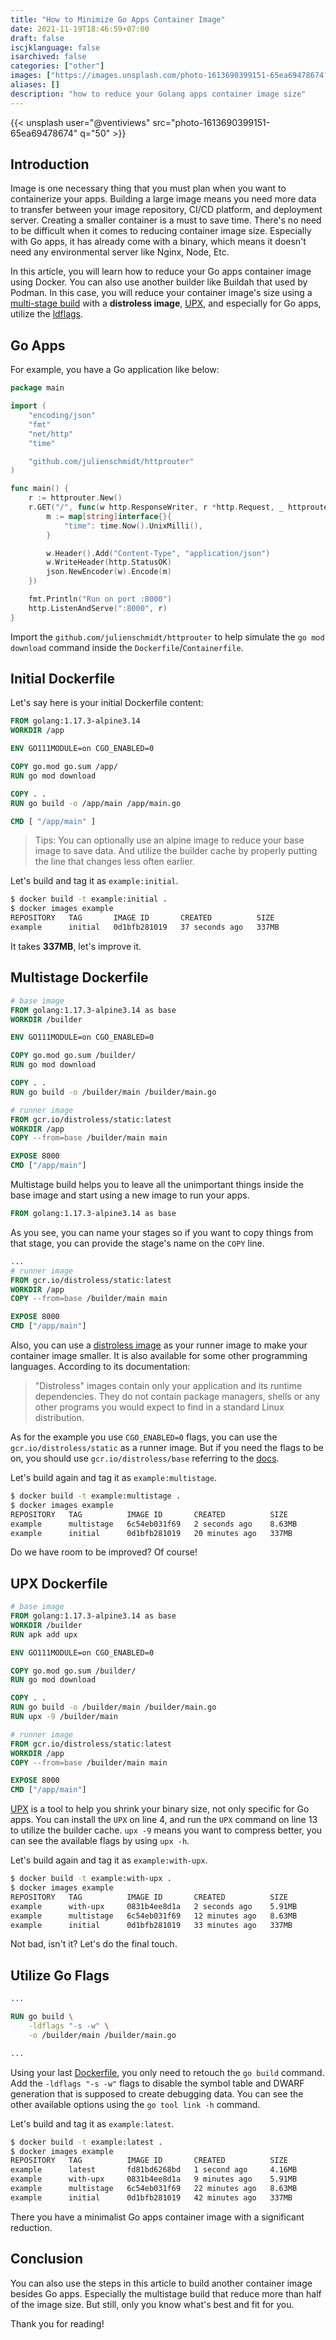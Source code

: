 ```yaml
---
title: "How to Minimize Go Apps Container Image"
date: 2021-11-19T18:46:59+07:00
draft: false
iscjklanguage: false
isarchived: false
categories: ["other"]
images: ["https://images.unsplash.com/photo-1613690399151-65ea69478674?w=1920&q=50"]
aliases: []
description: "how to reduce your Golang apps container image size"
---
```


{{< unsplash user="@ventiviews" src="photo-1613690399151-65ea69478674" q="50" >}}

## Introduction

Image is one necessary thing that you must plan when you want to containerize your apps. Building a large image means you need more data to transfer between your image repository, CI/CD platform, and deployment server. Creating a smaller container is a must to save time. There's no need to be difficult when it comes to reducing container image size. Especially with Go apps, it has already come with a binary, which means it doesn't need any environmental server like Nginx, Node, Etc.

In this article, you will learn how to reduce your Go apps container image using Docker. You can also use another builder like Buildah that used by Podman. In this case, you will reduce your container image's size using a [multi-stage build](#multistage-dockerfile) with a **distroless image**, [UPX](#upx-dockerfile), and especially for Go apps, utilize the [ldflags](#utilize-go-flags).

## Go Apps

For example, you have a Go application like below:

```go
package main

import (
    "encoding/json"
    "fmt"
    "net/http"
    "time"

    "github.com/julienschmidt/httprouter"
)

func main() {
    r := httprouter.New()
    r.GET("/", func(w http.ResponseWriter, r *http.Request, _ httprouter.Params) {
        m := map[string]interface{}{
            "time": time.Now().UnixMilli(),
        }

        w.Header().Add("Content-Type", "application/json")
        w.WriteHeader(http.StatusOK)
        json.NewEncoder(w).Encode(m)
    })

    fmt.Println("Run on port :8000")
    http.ListenAndServe(":8000", r)
}
```

Import the `github.com/julienschmidt/httprouter` to help simulate the `go mod download` command inside the `Dockerfile`/`Containerfile`.

## Initial Dockerfile

Let's say here is your initial Dockerfile content:

```Dockerfile
FROM golang:1.17.3-alpine3.14
WORKDIR /app

ENV GO111MODULE=on CGO_ENABLED=0

COPY go.mod go.sum /app/
RUN go mod download

COPY . .
RUN go build -o /app/main /app/main.go

CMD [ "/app/main" ]
```

> Tips: You can optionally use an alpine image to reduce your base image to save data. And utilize the builder cache by properly putting the line that changes less often earlier.

Let's build and tag it as `example:initial`.

```bash
$ docker build -t example:initial .
$ docker images example
REPOSITORY   TAG       IMAGE ID       CREATED          SIZE
example      initial   0d1bfb281019   37 seconds ago   337MB
```

It takes **337MB**, let's improve it.

## Multistage Dockerfile

```Dockerfile
# base image
FROM golang:1.17.3-alpine3.14 as base
WORKDIR /builder

ENV GO111MODULE=on CGO_ENABLED=0

COPY go.mod go.sum /builder/
RUN go mod download

COPY . .
RUN go build -o /builder/main /builder/main.go

# runner image
FROM gcr.io/distroless/static:latest
WORKDIR /app
COPY --from=base /builder/main main

EXPOSE 8000
CMD ["/app/main"]
```

Multistage build helps you to leave all the unimportant things inside the base image and start using a new image to run your apps.

```Dockerfile {linenostart=2}
FROM golang:1.17.3-alpine3.14 as base
```

As you see, you can name your stages so if you want to copy things from that stage, you can provide the stage's name on the `COPY` line.

```Dockerfile {linenostart=12}
...
# runner image
FROM gcr.io/distroless/static:latest
WORKDIR /app
COPY --from=base /builder/main main

EXPOSE 8000
CMD ["/app/main"]
```

Also, you can use a [distroless image](https://github.com/GoogleContainerTools/distroless/) as your runner image to make your container image smaller. It is also available for some other programming languages. According to its documentation:

> "Distroless" images contain only your application and its runtime dependencies. They do not contain package managers, shells or any other programs you would expect to find in a standard Linux distribution.

As for the example you use `CGO_ENABLED=0` flags, you can use the `gcr.io/distroless/static` as a runner image. But if you need the flags to be on, you should use `gcr.io/distroless/base` referring to the [docs](https://github.com/GoogleContainerTools/distroless/blob/main/base/README.md#image-contents).

Let's build again and tag it as `example:multistage`.

```bash
$ docker build -t example:multistage .
$ docker images example
REPOSITORY   TAG          IMAGE ID       CREATED          SIZE
example      multistage   6c54eb031f69   2 seconds ago    8.63MB
example      initial      0d1bfb281019   20 minutes ago   337MB
```

Do we have room to be improved? Of course!

## UPX Dockerfile

```Dockerfile {hl_lines=[4, 13]}
# base image
FROM golang:1.17.3-alpine3.14 as base
WORKDIR /builder
RUN apk add upx

ENV GO111MODULE=on CGO_ENABLED=0

COPY go.mod go.sum /builder/
RUN go mod download

COPY . .
RUN go build -o /builder/main /builder/main.go
RUN upx -9 /builder/main

# runner image
FROM gcr.io/distroless/static:latest
WORKDIR /app
COPY --from=base /builder/main main

EXPOSE 8000
CMD ["/app/main"]
```

[UPX](https://upx.github.io/) is a tool to help you shrink your binary size, not only specific for Go apps. You can install the `UPX` on line 4, and run the `UPX` command on line 13 to utilize the builder cache. `upx -9` means you want to compress better, you can see the available flags by using `upx -h`.

Let's build again and tag it as `example:with-upx`.

```bash
$ docker build -t example:with-upx .
$ docker images example
REPOSITORY   TAG          IMAGE ID       CREATED          SIZE
example      with-upx     0831b4ee8d1a   2 seconds ago    5.91MB
example      multistage   6c54eb031f69   12 minutes ago   8.63MB
example      initial      0d1bfb281019   33 minutes ago   337MB
```

Not bad, isn't it? Let's do the final touch.

## Utilize Go Flags

```Dockerfile {linenostart=10}
...

RUN go build \
    -ldflags "-s -w" \
    -o /builder/main /builder/main.go

...
```

Using your last [Dockerfile](#upx-dockerfile), you only need to retouch the `go build` command. Add the `-ldflags "-s -w"` flags to disable the symbol table and DWARF generation that is supposed to create debugging data. You can see the other available options using the `go tool link -h` command.

Let's build and tag it as `example:latest`.

```bash
$ docker build -t example:latest .
$ docker images example
REPOSITORY   TAG          IMAGE ID       CREATED          SIZE
example      latest       fd81bd6268bd   1 second ago     4.16MB
example      with-upx     0831b4ee8d1a   9 minutes ago    5.91MB
example      multistage   6c54eb031f69   22 minutes ago   8.63MB
example      initial      0d1bfb281019   42 minutes ago   337MB
```

There you have a minimalist Go apps container image with a significant reduction.

## Conclusion

You can also use the steps in this article to build another container image besides Go apps. Especially the multistage build that reduce more than half of the image size. But still, only you know what's best and fit for you.

Thank you for reading!

